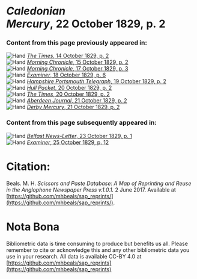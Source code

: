 # *Caledonian Mercury*, 22 October 1829, p. 2  
  
### Content from this page previously appeared in:  
![Hand](http://scissorsandpaste.net/wp-content/uploads/2017/06/smallhandpointer.png) [*The Times*, 14 October 1829, p. 2](https://mhbeals.github.io/sap_html/The-Times/The-Times-14-October-1829-p-2)  
![Hand](http://scissorsandpaste.net/wp-content/uploads/2017/06/smallhandpointer.png) [*Morning Chronicle*, 15 October 1829, p. 2](https://mhbeals.github.io/sap_html/Morning-Chronicle/Morning-Chronicle-15-October-1829-p-2)  
![Hand](http://scissorsandpaste.net/wp-content/uploads/2017/06/smallhandpointer.png) [*Morning Chronicle*, 17 October 1829, p. 3](https://mhbeals.github.io/sap_html/Morning-Chronicle/Morning-Chronicle-17-October-1829-p-3)  
![Hand](http://scissorsandpaste.net/wp-content/uploads/2017/06/smallhandpointer.png) [*Examiner*, 18 October 1829, p. 6](https://mhbeals.github.io/sap_html/Examiner/Examiner-18-October-1829-p-6)  
![Hand](http://scissorsandpaste.net/wp-content/uploads/2017/06/smallhandpointer.png) [*Hampshire Portsmouth Telegraph*, 19 October 1829, p. 2](https://mhbeals.github.io/sap_html/Hampshire-Portsmouth-Telegraph/Hampshire-Portsmouth-Telegraph-19-October-1829-p-2)  
![Hand](http://scissorsandpaste.net/wp-content/uploads/2017/06/smallhandpointer.png) [*Hull Packet*, 20 October 1829, p. 2](https://mhbeals.github.io/sap_html/Hull-Packet/Hull-Packet-20-October-1829-p-2)  
![Hand](http://scissorsandpaste.net/wp-content/uploads/2017/06/smallhandpointer.png) [*The Times*, 20 October 1829, p. 2](https://mhbeals.github.io/sap_html/The-Times/The-Times-20-October-1829-p-2)  
![Hand](http://scissorsandpaste.net/wp-content/uploads/2017/06/smallhandpointer.png) [*Aberdeen Journal*, 21 October 1829, p. 2](https://mhbeals.github.io/sap_html/Aberdeen-Journal/Aberdeen-Journal-21-October-1829-p-2)  
![Hand](http://scissorsandpaste.net/wp-content/uploads/2017/06/smallhandpointer.png) [*Derby Mercury*, 21 October 1829, p. 2](https://mhbeals.github.io/sap_html/Derby-Mercury/Derby-Mercury-21-October-1829-p-2)  
  
### Content from this page subsequently appeared in:  
![Hand](http://scissorsandpaste.net/wp-content/uploads/2017/06/smallhandpointer.png) [*Belfast News-Letter*, 23 October 1829, p. 1](https://mhbeals.github.io/sap_html/Belfast-News-Letter/Belfast-News-Letter-23-October-1829-p-1)  
![Hand](http://scissorsandpaste.net/wp-content/uploads/2017/06/smallhandpointer.png) [*Examiner*, 25 October 1829, p. 12](https://mhbeals.github.io/sap_html/Examiner/Examiner-25-October-1829-p-12)  


# Citation: 

Beals. M. H. *Scissors and Paste Database: A Map of Reprinting and Reuse in the Anglophone Newspaper Press v.1.0.1.* 2 June 2017. Available at [https://github.com/mhbeals/sap_reprints/](https://github.com/mhbeals/sap_reprints/). 

# Nota Bona

Bibliometric data is time consuming to produce but benefits us all. Please remember to cite or acknowledge this and any other bibliometric data you use in your research. All data is available CC-BY 4.0 at [https://github.com/mhbeals/sap_reprints](https://github.com/mhbeals/sap_reprints)